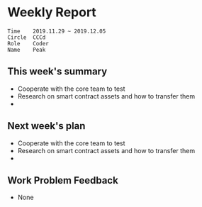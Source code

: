 # Weekly Report 
```
Time	2019.11.29 ~ 2019.12.05
Circle	CCCd
Role	Coder
Name	Peak
```
## This week's summary
-  Cooperate with the core team to test
-  Research on smart contract assets and how to transfer them
-  

## Next week's plan

- Cooperate with the core team to test
- Research on smart contract assets and how to transfer them
- 

## Work Problem Feedback
- None

